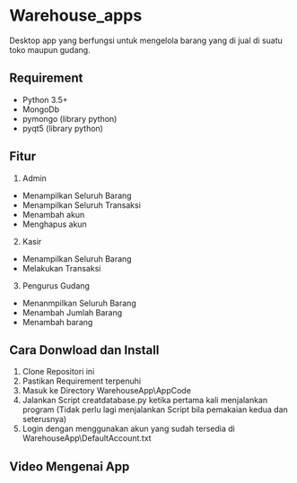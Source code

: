 # Warehouse_apps
Desktop app yang berfungsi untuk mengelola barang yang di jual di suatu toko maupun gudang.

## Requirement
- Python 3.5+
- MongoDb
- pymongo (library python) 
- pyqt5 (library python)

## Fitur
1. Admin
- Menampilkan Seluruh Barang
- Menampilkan Seluruh Transaksi
- Menambah akun
- Menghapus akun
2. Kasir
- Menampilkan Seluruh Barang
- Melakukan Transaksi
3. Pengurus Gudang
- Menanmpilkan Seluruh Barang
- Menambah Jumlah Barang
- Menambah barang

## Cara Donwload dan Install
1. Clone Repositori ini
2. Pastikan Requirement terpenuhi
3. Masuk ke Directory WarehouseApp\AppCode
4. Jalankan Script creatdatabase.py ketika pertama kali menjalankan program (Tidak perlu lagi menjalankan Script bila pemakaian kedua dan seterusnya)
5. Login dengan menggunakan akun yang sudah tersedia di WarehouseApp\DefaultAccount.txt

## Video Mengenai App
